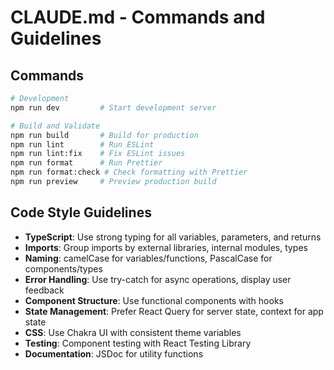 # CLAUDE.md - Commands and Guidelines

## Commands

```bash
# Development
npm run dev         # Start development server

# Build and Validate
npm run build       # Build for production
npm run lint        # Run ESLint
npm run lint:fix    # Fix ESLint issues
npm run format      # Run Prettier
npm run format:check # Check formatting with Prettier
npm run preview     # Preview production build
```

## Code Style Guidelines

- **TypeScript**: Use strong typing for all variables, parameters, and returns
- **Imports**: Group imports by external libraries, internal modules, types
- **Naming**: camelCase for variables/functions, PascalCase for components/types
- **Error Handling**: Use try-catch for async operations, display user feedback
- **Component Structure**: Use functional components with hooks
- **State Management**: Prefer React Query for server state, context for app state
- **CSS**: Use Chakra UI with consistent theme variables
- **Testing**: Component testing with React Testing Library
- **Documentation**: JSDoc for utility functions
